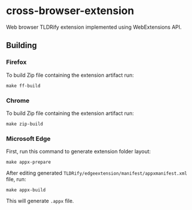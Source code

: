 cross-browser-extension
========================

Web browser TLDRify extension implemented using WebExtensions API.

## Building

### Firefox

To build Zip file containing the extension artifact run:

    make ff-build

### Chrome

To build Zip file containing the extension artifact run:

    make zip-build
    
### Microsoft Edge

First, run this command to generate extension folder layout:

    make appx-prepare
    
After editing generated `TLDRify/edgeextension/manifest/appxmanifest.xml` file, run:

    make appx-build
    
This will generate `.appx` file.
 
